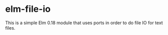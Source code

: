 elm-file-io
===========

This is a simple Elm 0.18 module that uses ports in order to do file IO for text files.
